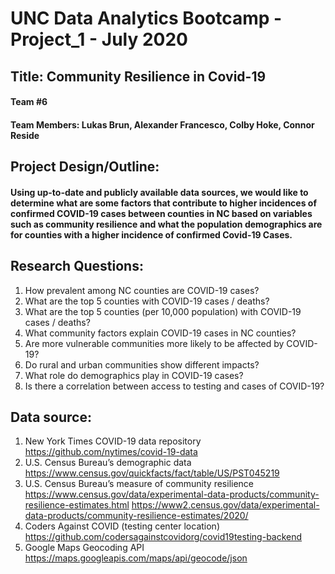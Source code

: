 # UNC Data Analytics Bootcamp - Project_1 - July 2020
## Title: Community Resilience in Covid-19

#### Team #6
#### Team Members: Lukas Brun, Alexander Francesco, Colby Hoke, Connor Reside

## Project Design/Outline:
#### Using up-to-date and publicly available data sources, we would like to determine what are some factors that contribute to higher incidences of confirmed COVID-19 cases between counties in NC based on variables such as community resilience and what the population demographics are for counties with a higher incidence of confirmed Covid-19 Cases.

## Research Questions:
1. How prevalent among NC counties are COVID-19 cases?
1. What are the top 5 counties with COVID-19 cases / deaths?
1. What are the top 5 counties (per 10,000 population) with COVID-19 cases / deaths?
1. What community factors explain COVID-19 cases in NC counties?
1. Are more vulnerable communities more likely to be affected by COVID-19?
1. Do rural and urban communities show different impacts? 
1. What role do demographics play in COVID-19 cases? 
1. Is there a correlation between access to testing and cases of COVID-19?

## Data source:
1. New York Times COVID-19 data repository
https://github.com/nytimes/covid-19-data
1. U.S. Census Bureau’s demographic data
https://www.census.gov/quickfacts/fact/table/US/PST045219
1. U.S. Census Bureau’s measure of community resilience
https://www.census.gov/data/experimental-data-products/community-resilience-estimates.html
https://www2.census.gov/data/experimental-data-products/community-resilience-estimates/2020/ 
1. Coders Against COVID (testing center location)
https://github.com/codersagainstcovidorg/covid19testing-backend 
1. Google Maps Geocoding API
https://maps.googleapis.com/maps/api/geocode/json

